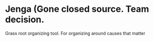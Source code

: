 # Jenga (Gone closed source. Team decision.

Grass root organizing tool. For organizing around causes that matter
